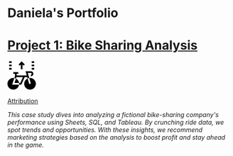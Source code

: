 # Daniela's Portfolio

# [Project 1: Bike Sharing Analysis](https://github.com/danielamartinho/Case-Study-Cyclistic-Bike-Sharing-)

![bike-lane](assets/bike-lane.png) 

<a href="https://www.flaticon.com/free-icons/bike-lane" title="bike lane icons">Attribution</a>

*This case study dives into analyzing a fictional bike-sharing company's performance using Sheets, SQL, and Tableau. By crunching ride data, we spot trends and opportunities. With these insights, we recommend marketing strategies based on the analysis to boost profit and stay ahead in the game.*


